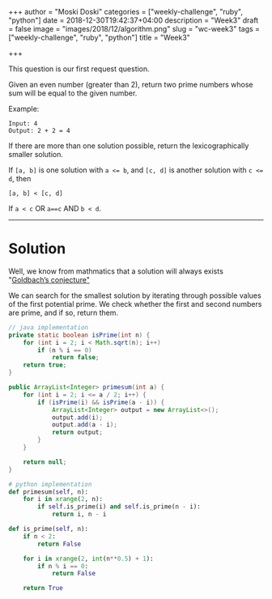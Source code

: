 +++
author = "Moski Doski"
categories = ["weekly-challenge", "ruby", "python"]
date = 2018-12-30T19:42:37+04:00
description = "Week3"
draft = false
image = "images/2018/12/algorithm.png"
slug = "wc-week3"
tags = ["weekly-challenge", "ruby", "python"]
title = "Week3"

+++

This question is our first request question.

Given an even number (greater than 2), return two prime numbers whose sum will be equal to the given number.

Example:

```
Input: 4
Output: 2 + 2 = 4

```

If there are more than one solution possible, return the lexicographically smaller solution.

If `[a, b]` is one solution with `a <= b`, and `[c, d]` is another solution with `c <= d`, then

`[a, b] < [c, d]`

If `a < c` OR `a==c` AND `b < d`.

---

# Solution

Well, we know from mathmatics that a solution will always exists "[Goldbach’s conjecture"](https://en.wikipedia.org/wiki/Goldbach%27s_conjecture)

We can search for the smallest solution by iterating through possible values of the first potential prime. We check whether the first and second numbers are prime, and if so, return them.

```java
// java implementation
private static boolean isPrime(int n) {
    for (int i = 2; i < Math.sqrt(n); i++)
        if (n % i == 0)
            return false;
    return true;
}

public ArrayList<Integer> primesum(int a) {
    for (int i = 2; i <= a / 2; i++) {
        if (isPrime(i) && isPrime(a - i)) {
            ArrayList<Integer> output = new ArrayList<>();
            output.add(i);
            output.add(a - i);
            return output;
        }
    }

    return null;
}
```
``` python
# python implementation
def primesum(self, n):
    for i in xrange(2, n):
        if self.is_prime(i) and self.is_prime(n - i):
            return i, n - i

def is_prime(self, n):
    if n < 2:
        return False

    for i in xrange(2, int(n**0.5) + 1):
        if n % i == 0:
            return False

    return True
```
